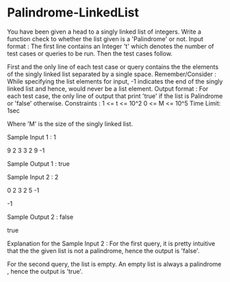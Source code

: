 # Palindrome-LinkedList
You have been given a head to a singly linked list of integers. Write a function check to whether the list given is a 'Palindrome' or not.
 Input format :
The first line contains an Integer 't' which denotes the number of test cases or queries to be run. Then the test cases follow.

First and the only line of each test case or query contains the the elements of the singly linked list separated by a single space.
 Remember/Consider :
While specifying the list elements for input, -1 indicates the end of the singly linked list and hence, would never be a list element.
 Output format :
For each test case, the only line of output that print 'true' if the list is Palindrome or 'false' otherwise.
 Constraints :
1 <= t <= 10^2
0 <= M <= 10^5
Time Limit: 1sec

Where 'M' is the size of the singly linked list.


Sample Input 1 :
1

9 2 3 3 2 9 -1

Sample Output 1 :
true

Sample Input 2 :
2

0 2 3 2 5 -1

-1

Sample Output 2 :
false

true

Explanation for the Sample Input 2 :
For the first query, it is pretty intuitive that the the given list is not a palindrome, hence the output is 'false'.

For the second query, the list is empty. An empty list is always a palindrome , hence the output is 'true'.
